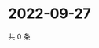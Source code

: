 # 2022-09-27

共 0 条

<!-- BEGIN WEIBO -->
<!-- 最后更新时间 Tue Sep 27 2022 04:19:37 GMT+0800 (China Standard Time) -->

<!-- END WEIBO -->

